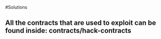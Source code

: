 #Solutions

## All the contracts that are used to exploit can be found inside: contracts/hack-contracts
